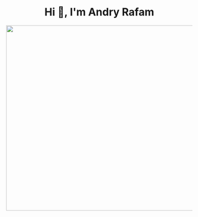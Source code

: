 <h1 align="center">Hi 👋, I'm Andry Rafam</h1>
<div align="center">
  <img src="https://github.com/AndryRafam/andryrafam/blob/main/Black_hole_representation.gif" width="850" height="500"/>
</div>
</br>
<!--
  <h4 align="center"> 🌴 C++ programmer with deep passion for applied mathematics and artificial intelligence; especially deep learning.</h4>
  <h4 align="center"> 👀 My fields of interest are: Applied Mathematics, Artificial Intelligence, Cryptography, System Programming.</h4>
-->
<!--
<div align="center">
  <img src="https://github.com/devicons/devicon/blob/master/icons/cplusplus/cplusplus-plain.svg" width="50" height="50"/> &nbsp&nbsp <img src="https://github.com/devicons/devicon/blob/master/icons/python/python-original.svg" width="50" height="50"/> &nbsp&nbsp <img src="https://github.com/devicons/devicon/blob/master/icons/debian/debian-plain.svg" width="50" height="50"/> &nbsp&nbsp <img src="https://github.com/devicons/devicon/blob/master/icons/ubuntu/ubuntu-plain.svg" width="50" height="50"/> &nbsp&nbsp <img src="https://github.com/AndryRafam/andryrafam/blob/main/Keras_logo.svg.png" width="45" height="45"/> &nbsp&nbsp <img src="https://github.com/devicons/devicon/blob/master/icons/tensorflow/tensorflow-original.svg" width="45" height="45"/> &nbsp&nbsp <img src="https://github.com/devicons/devicon/blob/master/icons/vim/vim-original.svg" width="45" height="45"/> &nbsp&nbsp <img src="https://github.com/devicons/devicon/blob/master/icons/vscode/vscode-original.svg" width="45" height="45"/> &nbsp&nbsp <img src="https://github.com/AndryRafam/andryrafam/blob/main/geany.png" width="45" height="45"/> &nbsp&nbsp <img src="https://github.com/devicons/devicon/blob/master/icons/jupyter/jupyter-original.svg" width="45" height="45">
</div>
-->

